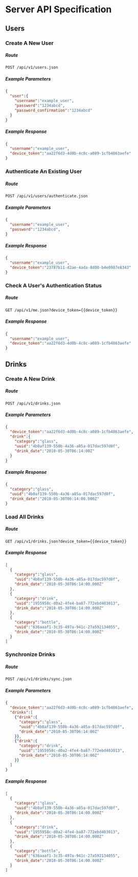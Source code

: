 # Server API Specification

## Users

### Create A New User

##### Route

```
POST /api/v1/users.json
```

##### Example Parameters

```JSON
{
  "user":{
    "username":"example_user",
    "password":"1234abcd",
    "password_confirmation":"1234abcd"
  }
}
```

##### Example Response

```JSON
{
  "username":"example_user",
  "device_token":"aa22f6d3-4d0b-4c8c-a089-1cfb4863aefe"
}
```

### Authenticate An Existing User

##### Route

```
POST /api/v1/users/authenticate.json
```

##### Example Parameters

```JSON
{
  "username":"example_user",
  "password":"1234abcd",
}
```

##### Example Response

```JSON
{
  "username":"example_user",
  "device_token":"23787b11-d2ae-4ada-8d00-b4e0987e8343"
}
```

### Check A User's Authentication Status

##### Route

```
GET /api/v1/me.json?device_token={{device_token}}
```

##### Example Response

```JSON
{
  "username":"example_user",
  "device_token":"aa22f6d3-4d0b-4c8c-a089-1cfb4863aefe"
}
```

## Drinks

### Create A New Drink

##### Route

```
POST /api/v1/drinks.json
```

##### Example Parameters

```JSON
{
  "device_token":"aa22f6d3-4d0b-4c8c-a089-1cfb4863aefe",
  "drink":{
    "category":"glass",
    "uuid":"4b0af139-550b-4a36-a85a-017dac597d0f",
    "drink_date":"2010-05-30T06:14:00Z"
  }
}
```

##### Example Response

```JSON
{
  "category":"glass",
  "uuid":"4b0af139-550b-4a36-a85a-017dac597d0f",
  "drink_date":"2010-05-30T06:14:00.000Z"
}
```

### Load All Drinks

##### Route

```
GET /api/v1/drinks.json?device_token={{device_token}}
```

##### Example Response

```JSON
[
  {
    "category":"glass",
    "uuid":"4b0af139-550b-4a36-a85a-017dac597d0f",
    "drink_date":"2010-05-30T06:14:00.000Z"
  },
  {
    "category":"drink",
    "uuid":"1955958c-d0a2-4fe4-ba87-772ebd403013",
    "drink_date":"2010-05-30T06:14:00.000Z"
  },
  {
    "category":"bottle",
    "uuid":"636aaaf1-3c35-497a-941c-27a592134055",
    "drink_date":"2010-05-30T06:14:00.000Z"
  }
]
```

### Synchronize Drinks

##### Route

```
POST /api/v1/drinks/sync.json
```

##### Example Parameters

```JSON
{
  "device_token":"aa22f6d3-4d0b-4c8c-a089-1cfb4863aefe",
  "drinks":[
    {"drink":{
      "category":"glass",
      "uuid":"4b0af139-550b-4a36-a85a-017dac597d0f",
      "drink_date":"2010-05-30T06:14:00Z"
    }},
    {"drink":{
      "category":"drink",
      "uuid":"1955958c-d0a2-4fe4-ba87-772ebd403013",
      "drink_date":"2010-05-30T06:14:00Z"
    }}
  ]
}
```

##### Example Response

```JSON
[
  {
    "category":"glass",
    "uuid":"4b0af139-550b-4a36-a85a-017dac597d0f",
    "drink_date":"2010-05-30T06:14:00.000Z"
  },
  {
    "category":"drink",
    "uuid":"1955958c-d0a2-4fe4-ba87-772ebd403013",
    "drink_date":"2010-05-30T06:14:00.000Z"
  },
  {
    "category":"bottle",
    "uuid":"636aaaf1-3c35-497a-941c-27a592134055",
    "drink_date":"2010-05-30T06:14:00.000Z"
  }
]
```